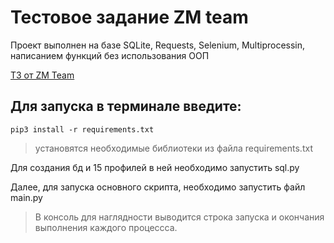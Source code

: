 # Тестовое задание ZM team
<p>Проект выполнен на базе SQLite, Requests, Selenium, Multiprocessin, написанием функций без использования ООП </p>
<a href="https://docs.google.com/document/d/1n11Jvf4RJCwbA5eJkoOnFgZfeN3TwUSRG2suuDU1rn0/"> ТЗ от ZM Team </a>
<h2>Для запуска в терминале введите:</h2>

```
pip3 install -r requirements.txt
```
> установятся необходимые библиотеки из файла requirements.txt

<p>Для создания бд и 15 профилей в ней необходимо запустить sql.py</p>
<p>Далее, для запуска основного скрипта, необходимо запустить файл main.py</p>

>В консоль для наглядности выводится строка запуска и окончания выполнения каждого процессса.
